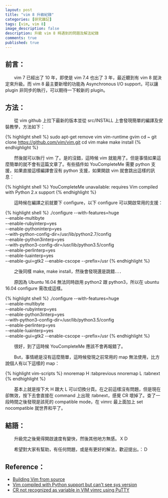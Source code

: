 ```yaml
---
layout: post
title: "vim 8 升級紀錄"
categories: [研究雜記]
tags: [vim, vim 8]
image_description: false
description: 升級 vim 8 時遇到的問題及解法紀錄
comments: true
published: true
---
```

## 前言：

　　vim 7 已經出了 10 年，即使是 vim 7.4 也出了 3 年，最近聽到有 vim 8 就決定來升級。而 vim 8 最主要新增的功能為 Asynchronous I/O support，可以讓 plugin 非同步的執行，可以期待一下較新的 plugin。

## 方法：

　　從 vim github 上拉下最新的版本並從 src/INSTALL 上會發現簡單的編譯及安裝教學，方法如下：

{% highlight shell %}
sudo apt-get remove vim vim-runtime gvim
cd ~
git clone https://github.com/vim/vim.git
cd vim
make
make install
{% endhighlight %}

　　然後就可以執行 vim 了。是的沒錯，這時候 vim 就能用了。但是事情如果這麼簡單的就不會有這篇文章了。有些插件如 YouCompleteMe 需要 python 支援，如果直接這樣編譯會沒有 python 支援，如果開啟 vim 就會跳出這樣的訊息：

{% highlight shell %}
YouCompleteMe unavailable: requires Vim compiled with Python 2.x support
{% endhighlight %}

　　這時候在編譯之前就要下 configure，以下 configure 可以開啟常用的支援：

{% highlight shell %}
./configure --with-features=huge \
            --enable-multibyte \
            --enable-rubyinterp=yes \
            --enable-pythoninterp=yes \
            --with-python-config-dir=/usr/lib/python2.7/config \
            --enable-python3interp=yes \
            --with-python3-config-dir=/usr/lib/python3.5/config \
            --enable-perlinterp=yes \
            --enable-luainterp=yes \
            --enable-gui=gtk2 --enable-cscope --prefix=/usr
{% endhighlight %}

　　之後同樣 make, make install，然後會發現還是跳錯．．．

　　原因為 Ubuntu 16.04 無法同時啟用 python2 跟 python3，所以在 ubuntu 16.04 configure 需改成這樣。

{% highlight shell %}
./configure --with-features=huge \
            --enable-multibyte \
            --enable-rubyinterp=yes \
            --enable-python3interp=yes \
            --with-python3-config-dir=/usr/lib/python3.5/config \
            --enable-perlinterp=yes \
            --enable-luainterp=yes \
            --enable-gui=gtk2 --enable-cscope --prefix=/usr
{% endhighlight %}

　　很好，到了這時候 YouCompleteMe 應該不會再報錯了。

　　But，事情總是沒有這麼簡單，這時候發現之前常用的 map 無法使用，比方說個人有以下這樣的 map：

{% highlight vim-scripts %}
nnoremap H :tabprevious<CR>
nnoremap L :tabnext<CR>
{% endhighlight %}

　　基本上就是按下大 H 跟大 L 可以切換分頁。在之前這樣沒有問題，但是現在卻無效，按下去會直接在 command 上出現 :tabnext<CR>，感覺 CR 壞掉了。查了一段時間之後發現是該死的 compatible mode，在 vimrc 最上面加上 set nocompatible 就世界和平了。

## 結語：

　　升級完之後覺得開啟速度有變快，然後其他地方無感。ＸＤ

　　希望對大家有幫助，有任何問題，或是有更好的解法，歡迎提出。：Ｄ

## Reference：

* [Building Vim from source](https://github.com/Valloric/YouCompleteMe/wiki/Building-Vim-from-source)
* [Vim compiled with Python support but can't see sys version](http://stackoverflow.com/questions/23023783/vim-compiled-with-python-support-but-cant-see-sys-version)
* [CR not recognized as variable in VIM vimrc using PuTTY](https://superuser.com/questions/624732/cr-not-recognized-as-variable-in-vim-vimrc-using-putty)
